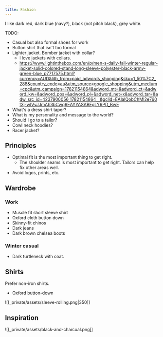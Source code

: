 ```yaml
---
title: Fashion
---
```


I like dark red, dark blue (navy?), black (not pitch black), grey white.


TODO:
- Casual but also formal shoes for work
- Button shirt that isn't too formal
- Lighter jacket. Bomber jacket with collar? 
    - I love jackets with collars.
    - https://www.lightinthebox.com/en/p/men-s-daily-fall-winter-regular-jacket-solid-colored-stand-long-sleeve-polyester-black-army-green-blue_p7717575.html?currency=AUD&litb_from=paid_adwords_shopping&sku=1_50%7C2_288&country_code=au&utm_source=google_shopping&utm_medium=cpc&utm_campaign=17821154864&adword_mt=&adword_ct=&adword_kw=&adword_pos=&adword_pl=&adword_net=x&adword_tar=&adw_src_id=4237900056_17821154864__&gclid=EAIaIQobChMI2e760t3j-wIVvJJmAh3bCwq9EAYYASABEgLY6PD_BwE
- What's a dress shirt taper?
- What is my personality and message to the world?
- Should I go to a tailor?
- Cowl neck hoodies?
- Racer jacket?



## Principles
- Optimal fit is the most important thing to get right.
    - The shoulder seams is most important to get right. Tailors can help fix other areas well.
- Avoid logos, prints, etc.

## Wardrobe
### Work
- Muscle fit short sleeve shirt
- Oxford cloth button down
- Skinny-fit chinos
- Dark jeans
- Dark brown chelsea boots

### Winter casual
- Dark turtleneck with coat.

## Shirts
Prefer non-iron shirts.
- Oxford button-down

![[_private/assets/sleeve-rolling.png|350]]

## Inspiration
![[_private/assets/black-and-charcoal.png]]
